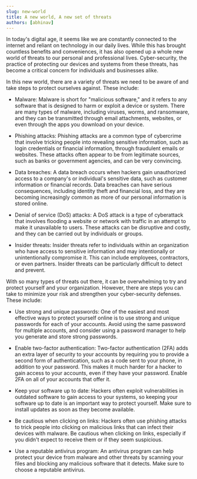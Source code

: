 ```yaml
---
slug: new-world
title: A new world, A new set of threats
authors: [abhinav]
---
```


In today's digital age, it seems like we are constantly connected to the internet and 
reliant on technology in our daily lives. While this has brought countless benefits and 
conveniences, it has also opened up a whole new world of threats to our personal and 
professional lives. Cyber-security, the practice of protecting our devices and systems 
from these threats, has become a critical concern for individuals and businesses alike.

In this new world, there are a variety of threats we need to be aware of and take steps 
to protect ourselves against. These include:

- Malware: Malware is short for "malicious software," and it refers to any software that 
is designed to harm or exploit a device or system. There are many types of malware, 
including viruses, worms, and ransomware, and they can be transmitted through email 
attachments, websites, or even through the apps you download on your device.

- Phishing attacks: Phishing attacks are a common type of cybercrime that involve tricking 
people into revealing sensitive information, such as login credentials or financial information, 
through fraudulent emails or websites. These attacks often appear to be from legitimate sources, 
such as banks or government agencies, and can be very convincing.

- Data breaches: A data breach occurs when hackers gain unauthorized access to a company's or individual's 
sensitive data, such as customer information or financial records. Data breaches can have serious consequences, 
including identity theft and financial loss, and they are becoming increasingly common as more of our personal 
information is stored online.

- Denial of service (DoS) attacks: A DoS attack is a type of cyberattack that involves flooding a website or 
network with traffic in an attempt to make it unavailable to users. These attacks can be disruptive and costly, 
and they can be carried out by individuals or groups.

- Insider threats: Insider threats refer to individuals within an organization who have access to sensitive 
information and may intentionally or unintentionally compromise it. This can include employees, contractors, 
or even partners. Insider threats can be particularly difficult to detect and prevent.

With so many types of threats out there, it can be overwhelming to try and protect yourself and your organization. 
However, there are steps you can take to minimize your risk and strengthen your cyber-security defenses. These include:

- Use strong and unique passwords: One of the easiest and most effective ways to protect yourself online is to use 
strong and unique passwords for each of your accounts. Avoid using the same password for multiple accounts, and 
consider using a password manager to help you generate and store strong passwords.

- Enable two-factor authentication: Two-factor authentication (2FA) adds an extra layer of security to your accounts 
by requiring you to provide a second form of authentication, such as a code sent to your phone, in addition to your 
password. This makes it much harder for a hacker to gain access to your accounts, even if they have your password. 
Enable 2FA on all of your accounts that offer it.

- Keep your software up to date: Hackers often exploit vulnerabilities in outdated software to gain access to your 
systems, so keeping your software up to date is an important way to protect yourself. Make sure to install updates 
as soon as they become available.

- Be cautious when clicking on links: Hackers often use phishing attacks to trick people into clicking on malicious 
links that can infect their devices with malware. Be cautious when clicking on links, especially if you didn't expect
to receive them or if they seem suspicious.

- Use a reputable antivirus program: An antivirus program can help protect your device from malware and other threats 
by scanning your files and blocking any malicious software that it detects. Make sure to choose a reputable antivirus.
